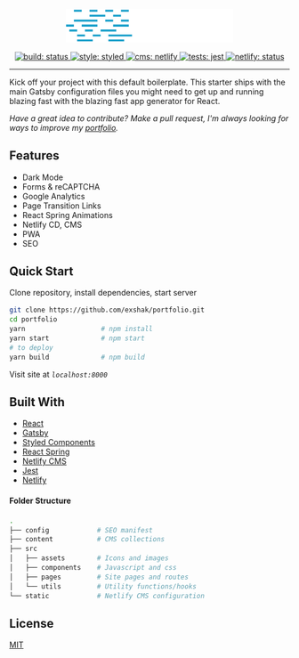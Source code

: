 <p align="center">
  <a href="https://exshak.com">
    <img src="./src/assets/images/default.svg" alt="exshak" width="300" />
  </a>
</p>

<p align="center">
  <a href="https://github.com/exshak/portfolio">
    <img src="https://img.shields.io/badge/build-passing-success.svg" alt="build: status"/>
  </a>
  <a href="https://styled-components.com">
    <img src="https://img.shields.io/badge/style-%F0%9F%92%85%20styled--components-orange.svg?colorB=daa357&colorA=db748e" alt="style: styled"/>
  </a>
  <a href="https://netlifycms.org">
    <img src="https://img.shields.io/badge/cms-netlify--cms-00bbcc.svg" alt="cms: netlify"/>
  </a>
  <a href="https://jestjs.io">
    <img src="https://img.shields.io/badge/tests-jest-00cc99.svg" alt="tests: jest"/>
  </a>
  <a href="https://app.netlify.com/sites/exshak/deploys">
    <img src="https://api.netlify.com/api/v1/badges/f25861b2-d1c2-428f-8294-a8e879445740/deploy-status" alt="netlify: status"/>
  </a>
</p>

---

Kick off your project with this default boilerplate. This starter ships with the main Gatsby configuration files you might need to get up and running blazing fast with the blazing fast app generator for React.

_Have a great idea to contribute? Make a pull request, I'm always looking for ways to improve my [portfolio](https://exshak.com)._

## Features

- Dark Mode
- Forms & reCAPTCHA
- Google Analytics
- Page Transition Links
- React Spring Animations
- Netlify CD, CMS
- PWA
- SEO

## Quick Start

Clone repository, install dependencies, start server

```sh
git clone https://github.com/exshak/portfolio.git
cd portfolio
yarn                   # npm install
yarn start             # npm start
# to deploy
yarn build             # npm build
```

Visit site at _`localhost:8000`_

## Built With

- [React](https://reactjs.org)
- [Gatsby](https://gatsbyjs.org)
- [Styled Components](https://styled-components.com)
- [React Spring](https://react-spring.io)
- [Netlify CMS](https://netlifycms.org)
- [Jest](https://jestjs.io)
- [Netlify](https://netlify.com)

#### Folder Structure

```sh
.
├── config            # SEO manifest
├── content           # CMS collections
├── src
│   ├── assets        # Icons and images
│   ├── components    # Javascript and css
│   ├── pages         # Site pages and routes
│   └── utils         # Utility functions/hooks
└── static            # Netlify CMS configuration
```

## License

[MIT](./LICENSE)
